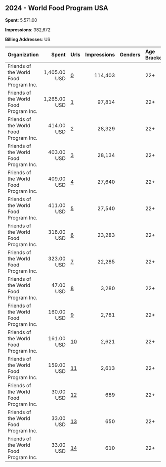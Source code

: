 ## 2024 - World Food Program USA 
**Spent**: 5,571.00

**Impressions**: 382,672

**Billing Addresses**: US

|Organization|Spent|Urls|Impressions|Genders|Age Brackets|Country Codes|
|:---|---:|:---|---:|:---|:---|:---|
|Friends of the World Food Program  Inc.|1,405.00 USD|[0](https://www.snap.com/political-ads/asset/b903a942910493c52050c917ea4d4caba563e154582b2636d16629b0a55a6878?mediaType=mp4)|114,403||22+|united states|
|Friends of the World Food Program  Inc.|1,265.00 USD|[1](https://www.snap.com/political-ads/asset/ae71bcff677b3c50d0641397c78e6df76851df047bdfb3fd86ea10c137188400?mediaType=jpg)|97,814||22+|united states|
|Friends of the World Food Program  Inc.|414.00 USD|[2](https://www.snap.com/political-ads/asset/e9f4066919147ebad52a8d64b82ea3fc0991023479ff41e4f7427f586b784977?mediaType=mp4)|28,329||22+|united states|
|Friends of the World Food Program  Inc.|403.00 USD|[3](https://www.snap.com/political-ads/asset/ae71bcff677b3c50d0641397c78e6df76851df047bdfb3fd86ea10c137188400?mediaType=jpg)|28,134||22+|united states|
|Friends of the World Food Program  Inc.|409.00 USD|[4](https://www.snap.com/political-ads/asset/e9f4066919147ebad52a8d64b82ea3fc0991023479ff41e4f7427f586b784977?mediaType=mp4)|27,640||22+|united states|
|Friends of the World Food Program  Inc.|411.00 USD|[5](https://www.snap.com/political-ads/asset/e9f4066919147ebad52a8d64b82ea3fc0991023479ff41e4f7427f586b784977?mediaType=mp4)|27,540||22+|united states|
|Friends of the World Food Program  Inc.|318.00 USD|[6](https://www.snap.com/political-ads/asset/ae71bcff677b3c50d0641397c78e6df76851df047bdfb3fd86ea10c137188400?mediaType=jpg)|23,283||22+|united states|
|Friends of the World Food Program  Inc.|323.00 USD|[7](https://www.snap.com/political-ads/asset/ae71bcff677b3c50d0641397c78e6df76851df047bdfb3fd86ea10c137188400?mediaType=jpg)|22,285||22+|united states|
|Friends of the World Food Program  Inc.|47.00 USD|[8](https://www.snap.com/political-ads/asset/b903a942910493c52050c917ea4d4caba563e154582b2636d16629b0a55a6878?mediaType=mp4)|3,280||22+|united states|
|Friends of the World Food Program  Inc.|160.00 USD|[9](https://www.snap.com/political-ads/asset/e9f4066919147ebad52a8d64b82ea3fc0991023479ff41e4f7427f586b784977?mediaType=mp4)|2,781||22+|united states|
|Friends of the World Food Program  Inc.|161.00 USD|[10](https://www.snap.com/political-ads/asset/e9f4066919147ebad52a8d64b82ea3fc0991023479ff41e4f7427f586b784977?mediaType=mp4)|2,621||22+|united states|
|Friends of the World Food Program  Inc.|159.00 USD|[11](https://www.snap.com/political-ads/asset/e9f4066919147ebad52a8d64b82ea3fc0991023479ff41e4f7427f586b784977?mediaType=mp4)|2,613||22+|united states|
|Friends of the World Food Program  Inc.|30.00 USD|[12](https://www.snap.com/political-ads/asset/ae71bcff677b3c50d0641397c78e6df76851df047bdfb3fd86ea10c137188400?mediaType=jpg)|689||22+|united states|
|Friends of the World Food Program  Inc.|33.00 USD|[13](https://www.snap.com/political-ads/asset/ae71bcff677b3c50d0641397c78e6df76851df047bdfb3fd86ea10c137188400?mediaType=jpg)|650||22+|united states|
|Friends of the World Food Program  Inc.|33.00 USD|[14](https://www.snap.com/political-ads/asset/ae71bcff677b3c50d0641397c78e6df76851df047bdfb3fd86ea10c137188400?mediaType=jpg)|610||22+|united states|
